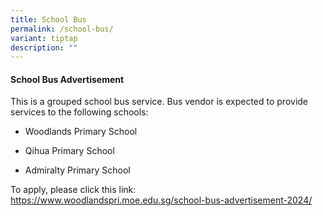 ```yaml
---
title: School Bus
permalink: /school-bus/
variant: tiptap
description: ""
---
```

<h4>School Bus Advertisement</h4>
<p></p>
<p>This is a grouped school bus service. Bus vendor is expected to provide
services to the following schools:</p>
<p></p>
<ul data-tight="true" class="tight">
<li>
<p>Woodlands Primary School</p>
</li>
<li>
<p>Qihua Primary School</p>
</li>
<li>
<p>Admiralty Primary School</p>
</li>
</ul>
<p></p>
<p>To apply, please click this link: <a href="https://www.woodlandspri.moe.edu.sg/school-bus-advertisement-2024/" rel="noopener noreferrer nofollow" target="_blank">https://www.woodlandspri.moe.edu.sg/school-bus-advertisement-2024/</a>
</p>